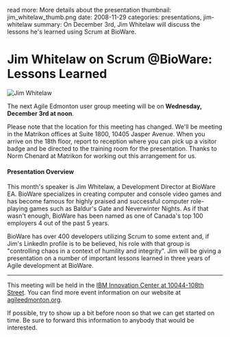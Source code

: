 read more: More details about the presentation
thumbnail: jim_whitelaw_thumb.png
date: 2008-11-29
categories: presentations, jim-whitelaw
summary: On December 3rd, Jim Whitelaw will discuss the lessons he's learned using Scrum at BioWare.

#  Jim Whitelaw on Scrum @BioWare: Lessons Learned

![Jim Whitelaw](/attachments/jim_whitelaw_resized.jpg)

The next Agile Edmonton user group meeting will be on **Wednesday, December 3rd at noon**.

Please note that the location for this meeting has changed.  We'll be meeting in the Matrikon offices at Suite 1800, 10405 Jasper Avenue.  When you arrive on the 18th floor, report to reception where you can pick up a visitor badge and be directed to the training room for the presentation.  Thanks to Norm Chenard at Matrikon for working out this arrangement for us.

#### Presentation Overview

This month's speaker is Jim Whitelaw, a Development Director at BioWare EA.  BioWare  specializes in creating computer and console video games and has become famous for highly praised and successful computer role-playing games such as Baldur's Gate and Neverwinter Nights.  As if that wasn't enough, BioWare has been named as one of Canada's top 100 employers 4 out of the past 5 years.

BioWare has over 400 developers utilizing Scrum to some extent and, if Jim's LinkedIn profile is to be believed, his role with that group is "controlling chaos in a context of humility and integrity".  Jim will be giving a presentation on a number of important lessons learned in three years of Agile development at BioWare.


---

This meeting will be held in the [IBM Innovation Center at 10044-108th Street](http://maps.google.ca/maps?hl=en&safe=off&q=10044-108th+Street,edmonton,ab&ie=UTF8&hq=&hnear=10044+108+St+NW,+Edmonton,+Division+No.+11,+Alberta+T5J+3S7&gl=ca&ei=cJ9ZTLmPKNntnQev7_mxCQ&ved=0CBUQ8gEwAA&t=h&z=16). You can find more event information on our website at [agileedmonton.org](http://agileedmonton.org).

If possible, try to show up a bit before noon so that we can get started on time. Be sure to forward this information to anybody that would be interested.

